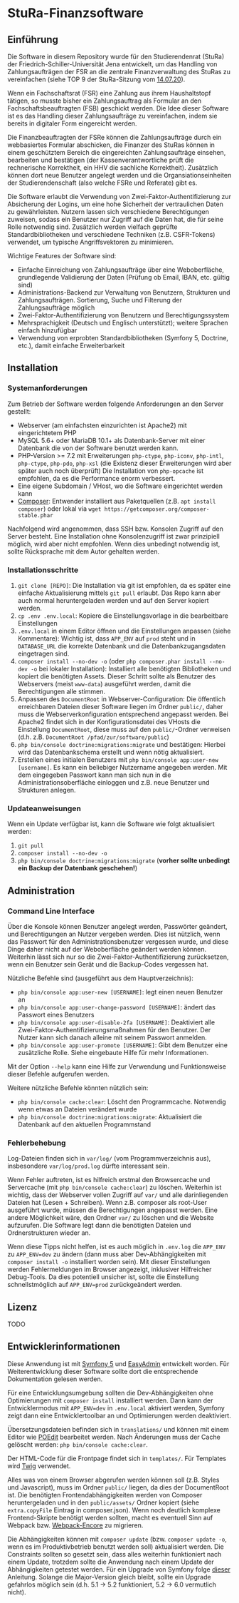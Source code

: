 # StuRa-Finanzsoftware

## Einführung
Die Software in diesem Repository wurde für den Studierendenrat (StuRa) der Friedrich-Schiller-Universität Jena
entwickelt, um das Handling von Zahlungsaufträgen der FSR an die zentrale Finanzverwaltung des StuRas zu
vereinfachen (siehe TOP 9 der StuRa-Sitzung vom [14.07.20](https://www.stura.uni-jena.de/downloads/sitzungsmaterial/19-20/2020-07-14_Sitzungsmaterial.pdf)).

Wenn ein Fachschaftsrat (FSR) eine Zahlung aus ihrem Haushaltstopf tätigen, so musste bisher ein Zahlungsauftrag als Formular
an den Fachschaftsbeauftragten (FSB) geschickt werden. Die Idee dieser Software ist es das Handling dieser Zahlungsaufträge zu vereinfachen,
indem sie bereits in digitaler Form eingereicht werden.

Die Finanzbeauftragten der FSRe können die Zahlungsaufträge durch ein webbasiertes Formular abschicken, die Finanzer
des StuRas können in einem geschütztem Bereich die eingereichten Zahlungsaufträge einsehen, bearbeiten und bestätigen 
(der Kassenverantwortliche prüft die rechnerische Korrektheit, ein HHV die sachliche Korrektheit). Zusätzlich können dort neue Benutzer angelegt werden
und die Organsiationseinheiten der Studierendenschaft (also welche FSRe und Referate) gibt es.

Die Software erlaubt die Verwendung von Zwei-Faktor-Authentifizierung zur Absicherung der Logins, um eine hohe Sicherheit
der vertraulichen Daten zu gewährleisten.
Nutzern lassen sich verschiedene Berechtigungen zuweisen, sodass ein Benutzer nur Zugriff auf die Daten hat, die für seine Rolle notwendig sind.
Zusätzlich werden vielfach geprüfte Standardbibliotheken und verschiedene Techniken (z.B. CSFR-Tokens)
verwendet, um typische Angriffsvektoren zu minimieren.

Wichtige Features der Software sind:
 * Einfache Einreichung von Zahlungsaufträge über eine Weboberfläche, grundlegende Validierung der Daten (Prüfung ob Email, IBAN, etc. gültig sind)
 * Administrations-Backend zur Verwaltung von Benutzern, Strukturen und Zahlungsaufträgen. Sortierung, Suche und Filterung der Zahlungsaufträge möglich
 * Zwei-Faktor-Authentifizierung von Benutzern und Berechtigungssystem
 * Mehrsprachigkeit (Deutsch und Englisch unterstützt); weitere Sprachen einfach hinzufügbar
 * Verwendung von erprobten Standardbibliotheken (Symfony 5, Doctrine, etc.), damit einfache Erweiterbarkeit
 
## Installation

### Systemanforderungen
Zum Betrieb der Software werden folgende Anforderungen an den Server gestellt:
 * Webserver (am einfachsten einzurichten ist Apache2) mit eingerichtetem PHP
 * MySQL 5.6+ oder MariaDB 10.1+ als Datenbank-Server mit einer Datenbank die von der Software benutzt werden kann.
 * PHP-Version >= 7.2 mit Erweiterungen `php-ctype`, `php-iconv`, `php-intl`, `php-ctype`, `php-pdo`, `php-xsl` (die Existenz dieser Erweiterungen wird aber später auch noch überprüft)
  Die Installation von `php-opcache` ist empfohlen, da es die Performance enorm verbessert.
 * Eine eigene Subdomain / VHost, wo die Software eingerichtet werden kann
 * [Composer](https://getcomposer.org/): Entwender installiert aus Paketquellen (z.B. `apt install composer`) oder lokal via `wget https://getcomposer.org/composer-stable.phar`
 
Nachfolgend wird angenommen, dass SSH bzw. Konsolen Zugriff auf den Server besteht. Eine Installation ohne Konsolenzugriff ist zwar
prinzipiell möglich, wird aber nicht empfohlen. Wenn dies unbedingt notwendig ist, sollte Rücksprache mit dem Autor gehalten werden.

### Installationsschritte
1. `git clone [REPO]`: Die Installation via git ist empfohlen, da es später eine einfache Aktualisierung mittels `git pull` erlaubt. 
Das Repo kann aber auch normal heruntergeladen werden und auf den Server kopiert werden.
2. `cp .env .env.local`: Kopiere die Einstellungsvorlage in die bearbeitbare Einstellungen
3. `.env.local` in einem Editor öffnen und die Einstellungen anpassen (siehe Kommentare): Wichtig ist, dass `APP_ENV` auf `prod` steht 
und in `DATABASE_URL` die korrekte Datenbank und die Datenbankzugangsdaten eingetragen sind. 
4. `composer install --no-dev -o` (oder `php composer.phar install --no-dev -o` bei lokaler Installation): Installiert alle benötigten Bibliotheken und kopiert die benötigten Assets.
Dieser Schritt sollte als Benutzer des Webservers (meist `www-data`) ausgeführt werden, damit die Berechtigungen alle stimmen.
5. Anpassen des `DocumentRoot` in Webserver-Configuration: Die öffentlich erreichbaren Dateien dieser Software liegen im Ordner `public/`, daher muss die Webserverkonfiguration 
entsprechend angepasst werden. Bei Apache2 findet sich in der Konfigurationsdatei des VHosts die Einstellung `DocumentRoot`, diese muss auf den `public/`-Ordner
verweisen (d.h. z.B. `DocumentRoot /pfad/zur/software/public`)
6. `php bin/console doctrine:migrations:migrate` und bestätigen: Hierbei wird das Datenbankschema erstellt und wenn nötig aktualisiert.
7. Erstellen eines initialen Benutzers mit `php bin/console app:user-new [username]`. Es kann ein beliebiger Nutzername angegeben werden. 
 Mit dem eingegeben Passwort kann man sich nun in die Administrationsoberfläche einloggen und z.B. neue Benutzer und Strukturen anlegen.
 
### Updateanweisungen
Wenn ein Update verfügbar ist, kann die Software wie folgt aktualisiert werden:
1. `git pull`
2. `composer install --no-dev -o`
3. `php bin/console doctrine:migrations:migrate` (**vorher sollte unbedingt ein Backup der Datenbank geschehen!**)

## Administration

### Command Line Interface

Über die Konsole können Benutzer angelegt werden, Passwörter geändert, und Berechtigungen an Nutzer vergeben werden.
Dies ist nützlich, wenn das Passwort für den Administrationsbenutzer vergessen wurde, und diese Dinge daher nicht auf 
der Weboberfläche geändert werden können. Weiterhin lässt sich nur so die Zwei-Faktor-Authentifizierung zurücksetzen, wenn
ein Benutzer sein Gerät und die Backup-Codes vergessen hat.

Nützliche Befehle sind (ausgeführt aus dem Hauptverzeichnis):
* `php bin/console app:user-new [USERNAME]`: legt einen neuen Benutzer an
* `php bin/console app:user-change-password [USERNAME]`: ändert das Passwort eines Benutzers
* `php bin/console app:user-disable-2fa [USERNAME]`: Deaktiviert alle Zwei-Faktor-Authentifizierungsmaßnahmen für den Benutzer.
Der Nutzer kann sich danach alleine mit seinem Passwort anmelden.
* `php bin/console app:user-promote [USERNAME]`: Gibt dem Benutzer eine zusätzliche Rolle. Siehe eingebaute Hilfe für mehr Informationen.

Mit der Option `--help` kann eine Hilfe zur Verwendung und Funktionsweise dieser Befehle aufgerufen werden.

Weitere nützliche Befehle könnten nützlich sein:
* `php bin/console cache:clear`: Löscht den Programmcache. Notwendig wenn etwas an Dateien verändert wurde
* `php bin/console doctrine:migrations:migrate`: Aktualisiert die Datenbank auf den aktuellen Programmstand

### Fehlerbehebung

Log-Dateien finden sich in `var/log/` (vom Programmverzeichnis aus), insbesondere `var/log/prod.log` dürfte interessant sein.

Wenn Fehler auftreten, ist es hilfreich erstmal den Browsercache und Servercache (mit `php bin/console cache:clear`) zu löschen.
Weiterhin ist wichtig, dass der Webserver vollen Zugriff auf `var/` und alle darinliegenden Dateien hat (Lesen + Schreiben).
Wenn z.B. composer als root-User ausgeführt wurde, müssen die Berechtigungen angepasst werden. Eine andere Möglichkeit wäre,
den Ordner `var/` zu löschen und die Website aufzurufen. Die Software legt dann die benötigten Dateien und Ordnerstrukturen wieder an.

Wenn diese Tipps nicht helfen, ist es auch möglich in `.env.log` die `APP_ENV` zu `APP_ENV=dev` zu ändern 
(dann muss aber Dev-Abhängigkeiten mit `composer install -o` installiert worden sein). Mit dieser Einstellungen werden Fehlermeldungen
im Browser angezeigt, inklusiver Hilfreicher Debug-Tools. Da dies potentiell unsicher ist, sollte die Einstellung schnellstmöglich auf
`APP_ENV=prod` zurückgeändert werden.

## Lizenz
TODO

## Entwicklerinformationen
Diese Anwendung ist mit [Symfony 5](https://symfony.com/) und [EasyAdmin](https://github.com/EasyCorp/EasyAdminBundle) entwickelt worden.
Für Weiterentwicklung dieser Software sollte dort die entsprechende Dokumentation gelesen werden.

Für eine Entwicklungsumgebung sollten die Dev-Abhängigkeiten ohne Optimierungen mit `composer install` installiert werden.
Dann kann der Entwicklermodus mit `APP_ENV=dev` in `.env.local` aktiviert werden, Symfony zeigt dann eine Entwicklertoolbar an und
Optimierungen werden deaktiviert.

Übersetzungsdateien befinden sich in `translations/` und können mit einem Editor wie [POEdit](https://poedit.net/) bearbeitet werden.
Nach Änderungen muss der Cache gelöscht werden: `php bin/console cache:clear`.

Der HTML-Code für die Frontpage findet sich in `templates/`. Für Templates wird [Twig](https://twig.symfony.com/) verwendet.

Alles was von einem Browser abgerufen werden können soll (z.B. Styles und Javascript), muss im Ordner `public/` liegen,
da dies der DocumentRoot ist. Die benötigten Frontendabhängigkeiten werden von Composer heruntergeladen und in den `public/assets/`
Ordner kopiert (siehe `extra.copyFile` Eintrag in composer.json). Wenn noch deutlich komplexe Frontend-Skripte benötigt werden sollten,
macht es eventuell Sinn auf Webpack bzw. [Webpack-Encore](https://github.com/symfony/webpack-encore) zu migrieren.

Die Abhängigkeiten können mit `composer update` (bzw. `composer update -o`, wenn es im Produktivbetrieb benutzt werden soll) aktualisiert werden.
Die Constraints sollten so gesetzt sein, dass alles weiterhin funktioniert nach einem Update, trotzdem sollte die Anwendung nach einem Update
der Abhängigkeiten getestet werden. Für ein Upgrade von Symfony folge [dieser](https://symfony.com/doc/current/setup/upgrade_minor.html) Anleitung.
Solange die Major-Version gleich bleibt, sollte ein Upgrade gefahrlos möglich sein (d.h. 5.1 -> 5.2 funktioniert, 5.2 -> 6.0 vermutlich nicht).
